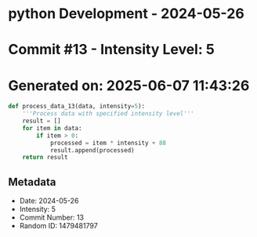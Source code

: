 ﻿# python Development - 2024-05-26
# Commit #13 - Intensity Level: 5
# Generated on: 2025-06-07 11:43:26
```python
def process_data_13(data, intensity=5):
    '''Process data with specified intensity level'''
    result = []
    for item in data:
        if item > 0:
            processed = item * intensity + 88
            result.append(processed)
    return result
```
## Metadata
- Date: 2024-05-26
- Intensity: 5
- Commit Number: 13
- Random ID: 1479481797
